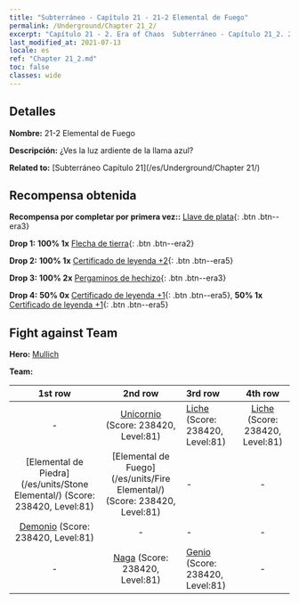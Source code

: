 ```yaml
---
title: "Subterráneo - Capítulo 21 - 21-2 Elemental de Fuego"
permalink: /Underground/Chapter 21_2/
excerpt: "Capítulo 21 - 2. Era of Chaos  Subterráneo - Capítulo 21_2. 21-2 Elemental de Fuego"
last_modified_at: 2021-07-13
locale: es
ref: "Chapter 21_2.md"
toc: false
classes: wide
---
```


## Detalles

 **Nombre:** 21-2 Elemental de Fuego

 **Descripción:** ¿Ves la luz ardiente de la llama azul?

 **Related to:** [Subterráneo Capítulo 21](/es/Underground/Chapter 21/)

## Recompensa obtenida

 **Recompensa por completar por primera vez::** [Llave de plata](/ItemsES/con_693/){: .btn .btn--era3}

 **Drop 1:** **100% 1x** [Flecha de tierra](/ItemsES/her_464/){: .btn .btn--era2}

 **Drop 2:** **100% 1x** [Certificado de leyenda +2](/ItemsES/mat_81/){: .btn .btn--era5}

 **Drop 3:** **100% 2x** [Pergaminos de hechizo](/ItemsES/con_694/){: .btn .btn--era3}

 **Drop 4:** **50% 0x** [Certificado de leyenda +1](/ItemsES/mat_74/){: .btn .btn--era5}, **50% 1x** [Certificado de leyenda +1](/ItemsES/mat_74/){: .btn .btn--era5}


## Fight against Team
 **Hero:** [Mullich](/es/heroes/Mullich/)

 **Team:**


  | 1st row | 2nd row | 3rd row | 4th row |
  |:----:|:----:|:----|:----:|
  | - | [Unicornio](/es/units/Unicorn/) (Score: 238420, Level:81)  | [Liche](/es/units/Lich/) (Score: 238420, Level:81)  | [Liche](/es/units/Lich/) (Score: 238420, Level:81)  |
  | [Elemental de Piedra](/es/units/Stone Elemental/) (Score: 238420, Level:81)  | [Elemental de Fuego](/es/units/Fire Elemental/) (Score: 238420, Level:81)  | - | - |
  | [Demonio](/es/units/Demon/) (Score: 238420, Level:81)  | - | - | - |
  | - | [Naga](/es/units/Naga/) (Score: 238420, Level:81)  | [Genio](/es/units/Genie/) (Score: 238420, Level:81)  | - |


